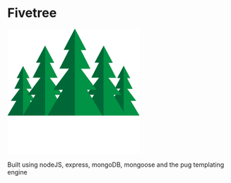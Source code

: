 # Fivetree

![Fivetree logo](/public/img/fivetree.png)

Built using nodeJS, express, mongoDB, mongoose and the pug templating engine
